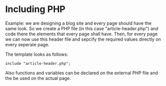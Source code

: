 # Including PHP #

Example: we are designing a blog site and every page should have the same look. So we create a PHP file (in this case "article-header.php") and code there the elements that every page shall have.
Then, for every page we can now use this header file and sepcify the required values directly on every seperate page.

The template looks as follows:

```
include "article-header.php";
```

Also functions and variables can be declared on the external PHP file and the be used on the actual page.